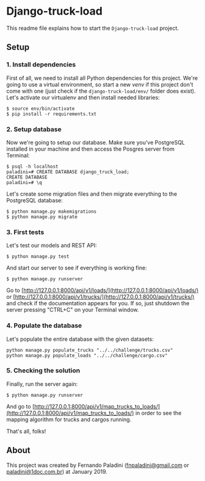# Django-truck-load

This readme file explains how to start the `Django-truck-load` project.

## Setup

### 1. Install dependencies

First of all, we need to install all Python dependencies for this project. We're going to use a virtual environment, so start a new *venv* if this project don't come with one (just check if the `django-truck-load/env/` folder does exist). Let's activate our virtualenv and then install needed libraries:

```
$ source env/bin/activate
$ pip install -r requirements.txt
```

### 2. Setup database

Now we're going to setup our database. Make sure you've PostgreSQL installed in your machine and then access the Posgres server from Terminal:

```
$ psql -h localhost
paladini=# CREATE DATABASE django_truck_load;
CREATE DATABASE
paladini=# \q
```

Let's create some migration files and then migrate everything to the PostgreSQL database:

```
$ python manage.py makemigrations
$ python manage.py migrate
```

### 3. First tests

Let's test our models and REST API:

```
$ python manage.py test
```

And start our server to see if everything is working fine:

```
$ python manage.py runserver
```

Go to [http://127.0.0.1:8000/api/v1/loads/](http://127.0.0.1:8000/api/v1/loads/) or [http://127.0.0.1:8000/api/v1/trucks/](http://127.0.0.1:8000/api/v1/trucks/) and check if the documentation appears for you. If so, just shutdown the server pressing "CTRL+C" on your Terminal window.

### 4. Populate the database

Let's populate the entire database with the given datasets:

```
python manage.py populate_trucks "../../challenge/trucks.csv"
python manage.py populate_loads "../../challenge/cargo.csv"
```

### 5. Checking the solution

Finally, run the server again:

```
$ python manage.py runserver
```

And go to [http://127.0.0.1:8000/api/v1/map_trucks_to_loads/](http://127.0.0.1:8000/api/v1/map_trucks_to_loads/) in order to see the mapping algorithm for trucks and cargos running. 

That's all, folks!

## About
This project was created by Fernando Paladini (fnpaladini@gmail.com or paladini@1doc.com.br) at January 2019.
